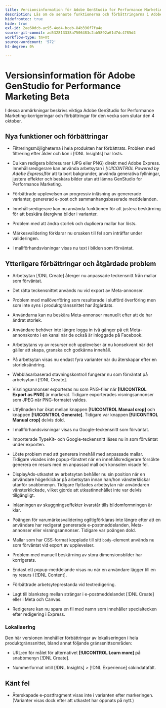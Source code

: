```yaml
---
title: Versionsinformation för Adobe GenStudio for Performance Marketing Beta
description: Läs om de senaste funktionerna och förbättringarna i Adobe GenStudio for Performance Marketing.
hidefromtoc: true
hide: true
exl-id: 2ae60dcb-ac95-4ed4-bceb-84b396f7fa4e
source-git-commit: ad532813338a7506483c2ab5892a61d7dc4785d4
workflow-type: tm+mt
source-wordcount: '572'
ht-degree: 0%

---
```


# Versionsinformation för Adobe GenStudio for Performance Marketing Beta

I dessa anmärkningar beskrivs viktiga Adobe GenStudio for Performance Marketing-korrigeringar och förbättringar för den vecka som slutar den 4 oktober.

## Nya funktioner och förbättringar

* Filtreringsmöjligheterna i hela produkten har förbättrats. Problem med filtrering efter ålder och kön i [!DNL Insights] har lösts.  <!-- GS-1198 -->

* Du kan redigera bildresurser (JPG eller PNG) direkt med Adobe Express. Innehållsredigerare kan använda arbetsytan i _[!UICONTROL Powered by Adobe Express]_&#x200B;för att ta bort bakgrunder, använda generativa fyllningar, justera effekter och beskära bilder utan att lämna GenStudio for Performance Marketing. <!-- GS-4615 -->

* Förbättrade upplevelsen av progressiv inläsning av genererade varianter, genererad e-post och sammanhangsbaserade meddelanden. <!-- GS-4651 3062-->

* Innehållsredigerare kan nu använda funktionen för att justera beskärning för att beskära återgivna bilder i varianter. <!-- GS-2342 -->

* Problem med att ändra storlek och duplicera mallar har lösts. <!-- GS-4895 -->

* Märkesvalidering förklarar nu orsaken till fel som inträffar under valideringen.

* I mallförhandsvisningar visas nu text i bilden som förväntat. <!-- GS-5917 -->

## Ytterligare förbättringar och åtgärdade problem

* Arbetsytan [!DNL Create] återger nu anpassade teckensnitt från mallar som förväntat. <!-- GS-3415 -->

* Det rätta teckensnittet används nu vid export av Meta-annonser. <!-- GS-5875 -->

* Problem med mallöverföring som resulterade i slutförd överföring men som inte syns i produktgränssnittet har åtgärdats. <!-- GS-4815 5650-->

* Användarna kan nu beskära Meta-annonser manuellt efter att de har ändrat storlek. <!-- GS-5871 -->

* Användare behöver inte längre logga in två gånger på ett Meta-annonskonto i en kanal när de också är inloggade på Facebook. <!-- GS-3009 -->

* Arbetsytans vy av resurser och upplevelser är nu konsekvent när det gäller att skapa, granska och godkänna innehåll. <!-- GS-5877 -->

* På arbetsytan visas nu endast fyra varianter när du återskapar efter en storleksändring. <!-- GS-5869 -->

* Webbläsarbaserad stavningskontroll fungerar nu som förväntat på arbetsytan i [!DNL Create]. <!-- GS-5760 -->

* Visningsannonser exporteras nu som PNG-filer när **[!UICONTROL Export as PNG]** är markerat. Tidigare exporterades visningsannonser som JPEG när PNG-formatet valdes. <!-- GS-5545 -->

* Utfyllnaden har ökat mellan knappen **[!UICONTROL Manual crop]** och knappen **[!UICONTROL Generate]**. Tidigare var knappen **[!UICONTROL Manual crop]** delvis dold. <!-- GS-6084 -->

* I mallförhandsvisningar visas nu Google-teckensnitt som förväntat. <!-- GS-5946 -->

* Importerade TypeKit- och Google-teckensnitt läses nu in som förväntat under exporten. <!-- GS-5948 -->

* Löste problem med att generera innehåll med anpassade mallar. Tidigare visades inte popup-fönstret när en innehållsredigerare försökte generera en resurs med en anpassad mall och konsolen visade fel. <!-- GS-5262 -->

* DisplayAds-utkastet av arbetsytan behåller nu sin position när en användare högerklickar på arbetsytan innan han/hon vänsterklickar utanför snabbmenyn. Tidigare flyttades arbetsytan när användaren vänsterklickade, vilket gjorde att utkastinnehållet inte var delvis tillgängligt.  <!-- GS-5687 -->

* Inläsningen av skuggningseffekter kvarstår tills bildomformningen är klar.  <!-- GS-5811 -->

* Poängen för varumärkesvalidering ogiltigförklaras inte längre efter att en användare har redigerat genererade e-postmeddelanden, Meta-annonser eller visningsannonser. Tidigare var poängen dold. <!-- GS-5379 -->

* Mallar som har CSS-format kopplade till sitt `body`-element används nu som förväntat vid export av upplevelser. <!-- GS-5947 -->

* Problem med manuell beskärning av stora dimensionsbilder har korrigerats. <!-- GS-6039 -->

* Endast ett popup-meddelande visas nu när en användare lägger till en ny resurs i [!DNL Content]. <!-- GS-5020 -->

* Förbättrade arbetsyteprestanda vid textredigering.  <!-- GS-5118 -->

* Lagt till blanksteg mellan strängar i e-postmeddelandet [!DNL Create] eller i Meta och Canvas. <!-- GS-5019 -->

* Redigerare kan nu spara en fil med namn som innehåller specialtecken efter redigering i Express. <!-- GS-6131 -->

### Lokalisering

Den här versionen innehåller förbättringar av lokaliseringen i hela produktgränssnittet, bland annat följande gränssnittsområden:

* URL:en för målet för alternativet **[!UICONTROL Learn more]** på snabbmenyn [!DNL Create]. <!-- GS-5029 -->

* Nummerformat intill [!DNL Insights] > [!DNL Experience] sökindatafält. <!-- GS-4494 -->

## Känt fel

* Återskapade e-postfragment visas inte i varianten efter markeringen. (Varianter visas dock efter att utkastet har öppnats på nytt.) <!-- GS-5913 -->
